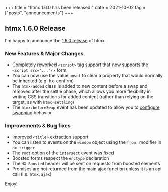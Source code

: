 +++
title = "htmx 1.6.0 has been released!"
date = 2021-10-02
tag = ["posts", "announcements"]
+++

## htmx 1.6.0 Release

I'm happy to announce the [1.6.0 release](https://unpkg.com/browse/htmx.org@1.6.0/) of htmx.

### New Features & Major Changes

* Completely reworked `<script>` tag support that now supports the `<script src="...'/>` form
* You can now use the value `unset` to clear a property that would normally be inherited (e.g. hx-confirm)
* The `htmx-added` class is added to new content before a swap and removed after the settle phase, which allows you
  more flexibility in writing CSS transitions for added content (rather than relying on the target, as with `htmx-settling`)
* The `htmx:beforeSwap` event has been updated to allow you to [configure swapping](/docs/#modifying_swapping_behavior_with_events)
  behavior
  
### Improvements & Bug fixes

* Improved `<title>` extraction support
* You can listen to events on the `window` object using the `from:` modifier in `hx-trigger`
* The `root` option of the `intersect` event was fixed
* Boosted forms respect the `enctype` declaration
* The `HX-Boosted` header will be sent on requests from boosted elements
* Promises are not returned from the main ajax function unless it is an api call (i.e. `htmx.ajax`)

Enjoy!
